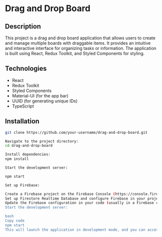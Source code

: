 # Drag and Drop Board

## Description
This project is a drag and drop board application that allows users to create and manage multiple boards with draggable items. It provides an intuitive and interactive interface for organizing tasks or information. The application is built using React, Redux Toolkit, and Styled Components for styling.

## Technologies

- React
- Redux Toolkit
- Styled Components
- Material-UI (for the app bar)
- UUID (for generating unique IDs)
- TypeScript

## Installation

```bash
git clone https://github.com/your-username/drag-and-drop-board.git

Navigate to the project directory:
cd drag-and-drop-board

Install dependencies:
npm install

Start the development server:

npm start

Set up Firebase:

Create a Firebase project on the Firebase Console (https://console.firebase.google.com/).
Set up Firestore Realtime Database and configure Firebase in your project.
Update the Firebase configuration in your code (usually in a Firebase configuration file) with your project's credentials.
Start the development server:

bash
Copy code
npm start
This will launch the application in development mode, and you can access it in your web browser at http://localhost:3000.

